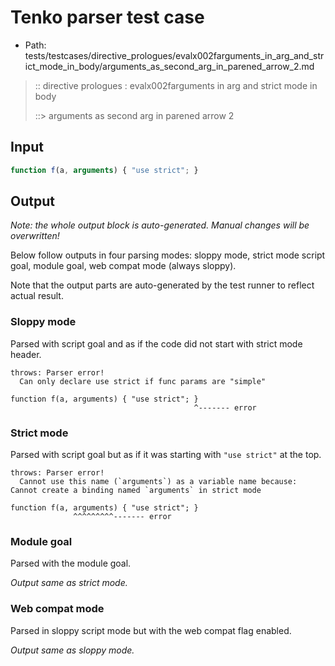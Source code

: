 # Tenko parser test case

- Path: tests/testcases/directive_prologues/evalx002farguments_in_arg_and_strict_mode_in_body/arguments_as_second_arg_in_parened_arrow_2.md

> :: directive prologues : evalx002farguments in arg and strict mode in body
>
> ::> arguments as second arg in parened arrow 2

## Input

`````js
function f(a, arguments) { "use strict"; }
`````

## Output

_Note: the whole output block is auto-generated. Manual changes will be overwritten!_

Below follow outputs in four parsing modes: sloppy mode, strict mode script goal, module goal, web compat mode (always sloppy).

Note that the output parts are auto-generated by the test runner to reflect actual result.

### Sloppy mode

Parsed with script goal and as if the code did not start with strict mode header.

`````
throws: Parser error!
  Can only declare use strict if func params are "simple"

function f(a, arguments) { "use strict"; }
                                         ^------- error
`````

### Strict mode

Parsed with script goal but as if it was starting with `"use strict"` at the top.

`````
throws: Parser error!
  Cannot use this name (`arguments`) as a variable name because: Cannot create a binding named `arguments` in strict mode

function f(a, arguments) { "use strict"; }
              ^^^^^^^^^------- error
`````


### Module goal

Parsed with the module goal.

_Output same as strict mode._

### Web compat mode

Parsed in sloppy script mode but with the web compat flag enabled.

_Output same as sloppy mode._
